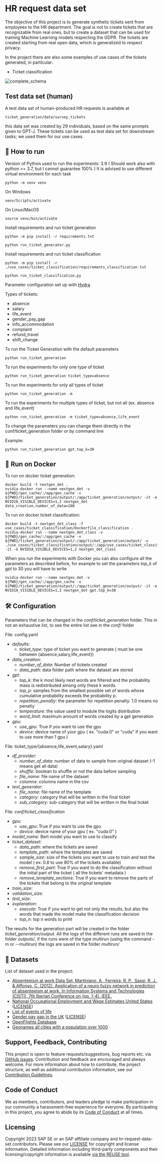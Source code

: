 # HR request data set

The objective of this project is to generate synthetic tickets sent from employees to the HR department. The goal is not to create tickets that are recognizable from real ones, but to create a dataset that can be used for training Machine Learning models respecting the GDPR.
The tickets are created starting from real open data, which is generalized to respect privacy.

In the project there are also some examples of use cases of the tickets generated, in particular:
- Ticket classification

![complete_schema](hr_ticket_generation_idea.png)

## Test data set (human)

A test data set of human-produced HR requests is available at 

    ticket_generation/data/survey_tickets

this data set was created by 29 individuals, based on the same prompts given to GPT-J. These tickets can be used as test data set for downstream tasks; we used them for our use cases.

## :running: How to run
Version of Python used to run the experiments: 3.9 ( Should work also with python >= 3.7, but I cannot guarantee 100% )
It is advised to use different virtual environment for each task

    python -m venv venv

On Windows

    venv/Scripts/activate

On Linux/MacOS

    source venv/bin/activate

Install requirements and run ticket generation

    python -m pip install -r requirements.txt

    python run_ticket_generator.py

Install requirements and run ticket classification

    python -m pip install -r ./use_cases/ticket_classification/requirements_classification.txt

    python run_ticket_classification.py


Parameter configuration set up with [Hydra](https://hydra.cc/)

Types of tickets:
- absence
- salary
- life_event
- gender_pay_gap
- info_accommodation
- complaint
- refund_travel
- shift_change

To run the Ticket Generation with the default parameters

    python run_ticket_generation

To run the experiments for only one type of ticket

    python run_ticket_generation ticket_type=absence

To run the experiments for only all types of ticket

    python run_ticket_generation -m

To run the experiments for multiple types of ticket, but not all (ex. absence and life_event)

    python run_ticket_generation -m ticket_type=absence,life_event

To change the parameters you can change them directly in the conf/ticket_generation folder or by command line

Example:

    python run_ticket_generation gpt.top_k=30

## :whale: Run on Docker

To run on docker ticket generation:

    docker build -t nextgen_det .
    nvidia-docker run --name nextgen_det -v ${PWD}/gen_cache/:/app/gen_cache -v ${PWD}/ticket_generation/output/:/app/ticket_generation/output/ -it -e NVIDIA_VISIBLE_DEVICES=1,2 nextgen_det data_creation.number_of_data=100

To run on docker ticket classification:

    docker build -t nextgen_det_class -f use_cases/ticket_classification/Dockerfile_classification .
    nvidia-docker run --name nextgen_det_class -v ${PWD}/gen_cache/:/app/gen_cache -v ${PWD}/ticket_generation/output/:/app/ticket_generation/output/ -v ./use_cases/ticket_classification/output/:/app/use_cases/ticket_classification/output/ -it -e NVIDIA_VISIBLE_DEVICES=1,2 nextgen_det_class

When you run the experiments with Docker you can also configure all the parameters as described before, for example to set the parameters *top_k* of *gpt* to 30 you will have to write

    nvidia-docker run --name nextgen_det -v ${PWD}/gen_cache/:/app/gen_cache -v ${PWD}/ticket_generation/output/:/app/ticket_generation/output/ -it -e NVIDIA_VISIBLE_DEVICES=1,2 nextgen_det gpt.top_k=30


## :hammer_and_wrench: Configuration

Parameters that can be changed in the *conf/ticket_generation* folder.
This in not an exhaustive list, to see the entire list see in the *conf/* folder

File: config.yaml
- *defaults*:
  - *ticket_type*: type of ticket you want to generate ( must be one between {absence,salary,life_event})
- *data_creation*:
  - *number_of_data*: Number of tickets created
  - *data_path*: data folder path where the dataset are stored
- *gpt*:
  - *top_k*: the k most likely next words are filtered and the probability mass is redistributed among only these k words.
  - *top_p*: samples from the smallest possible set of words whose cumulative probability exceeds the probability p.
  - *repetition_penalty*: the parameter for repetition penalty. 1.0 means no penalty
  - *temperature*: the value used to module the logits distribution
  - *word_limit*: maximum amount of words created by a gpt generation
- *gpu*:
  - *use_gpu*: True if you want to use the gpu
  - *device*: device name of your gpu ( ex. "cuda:0" or "cuda" if you want to use more than 1 gpu )


File: ticket_type/{absence,life_event,salary}.yaml
- *df_provider*:
  - *number_of_data*: number of data to sample from original dataset (-1 means get all data)
  - *shuffle*: boolean to shuffle or not the data before sampling
  - *file_name*: file name of the dataset
  - *columns*: columns name in the csv
- *text_generator*:
  - *file_name*: file name of the template
  - *category*: category that will be written in the final ticket
  - *sub_category*: sub-category that will be written in the final ticket

File: *conf/ticket_classification*
- *gpu*:
  - *use_gpu*: True if you want to use the gpu
  - *device*: device name of your gpu ( ex. "cuda:0" )
- *model_name*: Bert model you want to use to classify
- *ticket_dataset*:
  - *data_path*: where the tickets are saved
  - *template_path*: where the templates are saved
  - *sample_size*: size of the tickets you want to use to train and test the model ( ex: 0.8 to use 80% of the tickets available)
  - *remove_first_part*: True if you want to do the classification without the initial part of the ticket ( all the tickets' metadata )
  - *remove_template_sections*: True if you want to remove the parts of the tickets that belong to the original template
- *train_size*:
- *validation_size*:
- *test_size*:
- *explanation*:
  - *execute*: True if you want to get not only the results, but also the words that made the model make the classification decision
  - *top_n*: top n words to print


The results for the generation part will be created in the folder *ticket_generation/output*.
All the logs of the different runs are saved in the folder *outputs/*, if the runs were of the type multirun (using the command -m or --multirun) the logs are saved in the folder *multirun/*



## :book: Datasets
List of dataset used in the project:
- [Absenteeism at work Data Set, Martiniano, A., Ferreira, R. P., Sassi, R. J., & Affonso, C. (2012). Application of a neuro fuzzy network in prediction of absenteeism at work. In Information Systems and Technologies (CISTI), 7th Iberian Conference on (pp. 1-4). IEEE.](https://archive.ics.uci.edu/ml/datasets/Absenteeism+at+work)
- [National Occupational Employment and Wage Estimates United States](https://www.bls.gov/oes/current/oes_nat.htm) ([LICENSE](https://www.bls.gov/bls/linksite.htm))
- [List of events of life](https://www.researchgate.net/figure/list-of-22-life-events-and-their-description_tbl1_338142023)
- [Gender pay gap in the UK](https://gender-pay-gap.service.gov.uk/viewing/download) ([LICENSE](https://www.nationalarchives.gov.uk/doc/open-government-licence/version/3/))
- [OpenFlights Database](https://openflights.org/data.html)
- [Geonames all cities with a population over 1000](https://public.opendatasoft.com/explore/dataset/geonames-all-cities-with-a-population-1000/information/?disjunctive.cou_name_en&sort=name)


## Support, Feedback, Contributing

This project is open to feature requests/suggestions, bug reports etc. via [GitHub issues](https://github.com/SAP/hr-request-data-set/issues). Contribution and feedback are encouraged and always welcome. For more information about how to contribute, the project structure, as well as additional contribution information, see our [Contribution Guidelines](CONTRIBUTING.md).

## Code of Conduct

We as members, contributors, and leaders pledge to make participation in our community a harassment-free experience for everyone. By participating in this project, you agree to abide by its [Code of Conduct](CODE_OF_CONDUCT.md) at all times.

## Licensing

Copyright 2023 SAP SE or an SAP affiliate company and hr-request-data-set contributors. Please see our [LICENSE](LICENSE) for copyright and license information. Detailed information including third-party components and their licensing/copyright information is available [via the REUSE tool](https://api.reuse.software/info/github.com/SAP/hr-request-data-set).

